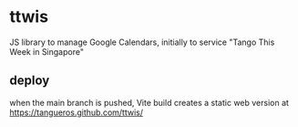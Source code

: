 # ttwis
JS library to manage Google Calendars, initially to service "Tango This Week in Singapore"

## deploy

when the main branch is pushed, Vite build creates a static web version
at https://tangueros.github.com/ttwis/


